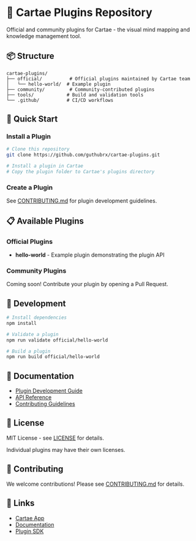 # 🧩 Cartae Plugins Repository

Official and community plugins for Cartae - the visual mind mapping and knowledge management tool.

## 📦 Structure

```
cartae-plugins/
├── official/          # Official plugins maintained by Cartae team
│   └── hello-world/  # Example plugin
├── community/         # Community-contributed plugins
├── tools/            # Build and validation tools
└── .github/          # CI/CD workflows
```

## 🚀 Quick Start

### Install a Plugin

```bash
# Clone this repository
git clone https://github.com/guthubrx/cartae-plugins.git

# Install a plugin in Cartae
# Copy the plugin folder to Cartae's plugins directory
```

### Create a Plugin

See [CONTRIBUTING.md](./CONTRIBUTING.md) for plugin development guidelines.

## 📋 Available Plugins

### Official Plugins

- **hello-world** - Example plugin demonstrating the plugin API

### Community Plugins

Coming soon! Contribute your plugin by opening a Pull Request.

## 🔧 Development

```bash
# Install dependencies
npm install

# Validate a plugin
npm run validate official/hello-world

# Build a plugin
npm run build official/hello-world
```

## 📖 Documentation

- [Plugin Development Guide](https://docs.cartae.app/plugins)
- [API Reference](https://docs.cartae.app/api)
- [Contributing Guidelines](./CONTRIBUTING.md)

## 📄 License

MIT License - see [LICENSE](./LICENSE) for details.

Individual plugins may have their own licenses.

## 🤝 Contributing

We welcome contributions! Please see [CONTRIBUTING.md](./CONTRIBUTING.md) for details.

## 🔗 Links

- [Cartae App](https://github.com/guthubrx/cartae)
- [Documentation](https://docs.cartae.app)
- [Plugin SDK](https://www.npmjs.com/package/@cartae/plugin-sdk)
